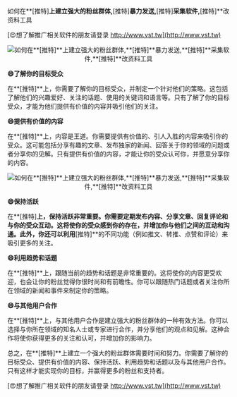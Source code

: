 如何在**[推特]**上建立强大的粉丝群体,**[推特]**暴力发送,**[推特]**采集软件,**[推特]**改资料工具

[😍想了解推广相关软件的朋友请登录 http://www.vst.tw](http://www.vst.tw)

 <center><img src="https://vst.tw/MP4/tuiguang/png/5.png" alt="如何在**[推特]**上建立强大的粉丝群体,**[推特]**暴力发送,**[推特]**采集软件,**[推特]**改资料工具"></center>

**😄了解你的目标受众**

在**[推特]**上，你需要了解你的目标受众，并制定一个针对他们的策略。这包括了解他们的兴趣爱好、关注的话题、使用的关键词和语言等。只有了解了你的目标受众，才能为他们提供有价值的内容并吸引他们的关注。

**😄提供有价值的内容**

在**[推特]**上，内容是王道。你需要提供有价值的、引人入胜的内容来吸引你的受众。这可能包括分享有趣的文章、发布独家的新闻、回答关于你的领域的问题或者分享你的见解。只有提供有价值的内容，才能让你的受众认可你，并愿意分享你的内容。

 <center><img src="https://vst.tw/MP4/tuiguang/png/5.png" alt="如何在**[推特]**上建立强大的粉丝群体,**[推特]**暴力发送,**[推特]**采集软件,**[推特]**改资料工具"></center>

**😄保持活跃**

在**[推特]**上，保持活跃非常重要。你需要定期发布内容、分享文章、回复评论和与你的受众互动。这将使你的受众感到你的存在，并增加你与他们之间的互动和沟通。此外，你还可以利用**[推特]**的不同功能（例如推文、转推、点赞和评论）来吸引更多的关注。

**😄利用趋势和话题**

在**[推特]**上，跟随当前的趋势和话题是非常重要的。这将使你的内容更受欢迎，也会让你的粉丝觉得你很时尚和有前瞻性。你可以跟随热门话题或者关注你所在领域的新闻和事件来制定你的策略。

**😄与其他用户合作**

在**[推特]**上，与其他用户合作是建立强大的粉丝群体的一种有效方法。你可以选择与你所在领域的知名人士或专家进行合作，并分享他们的观点和见解。这种合作将使你获得更多的关注和认可，并增加你的影响力。

总之，在**[推特]**上建立一个强大的粉丝群体需要时间和努力。你需要了解你的目标受众、提供有价值的内容、保持活跃、利用趋势和话题以及与其他用户合作。只有这样才能实现你的目标，并赢得更多的粉丝和支持者。

[😍想了解推广相关软件的朋友请登录 http://www.vst.tw](http://www.vst.tw)



